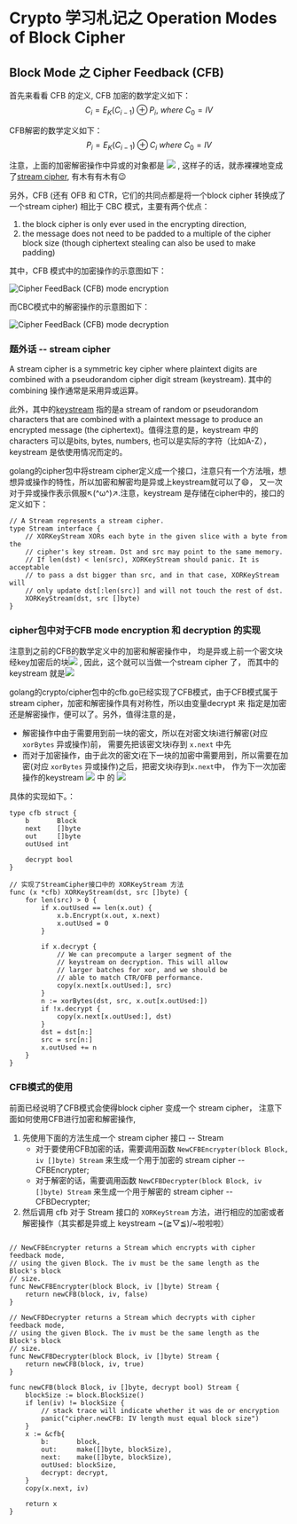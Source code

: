 # Crypto 学习札记之 Operation Modes of Block Cipher
## Block Mode 之 Cipher Feedback (CFB)
首先来看看 CFB 的定义, CFB 加密的数学定义如下：
$$ C_i = E_K(C_{i-1}) \oplus P_{i}, \ where\  C_0 = IV$$

CFB解密的数学定义如下：
$$ P_i = E_K(C_{i-1}) \oplus C_{i} \ where\  C_0 = IV$$

注意，上面的加密解密操作中异或的对象都是
<img src="http://chart.googleapis.com/chart?cht=tx&chl= E_K(C_{i-1}) " style="border:none;">
, 这样子的话，就赤裸裸地变成了[stream cipher][1], 有木有有木有😉

另外，CFB (还有 OFB 和 CTR，它们的共同点都是将一个block cipher 转换成了一个stream cipher) 相比于 CBC 模式，主要有两个优点：
1. the block cipher is only ever used in the encrypting direction,
2. the message does not need to be padded to a multiple of the cipher block size (though ciphertext stealing can also be used to make padding)


其中，CFB 模式中的加密操作的示意图如下：

![Cipher FeedBack (CFB) mode encryption](https://upload.wikimedia.org/wikipedia/commons/9/9d/CFB_encryption.svg)

而CBC模式中的解密操作的示意图如下：

![Cipher FeedBack (CFB) mode decryption](https://upload.wikimedia.org/wikipedia/commons/5/57/CFB_decryption.svg)


### 题外话 -- stream cipher
A stream cipher is a symmetric key cipher where plaintext digits are combined with a pseudorandom cipher digit stream (keystream).
其中的combining 操作通常是采用异或运算。

此外，其中的[keystream][2] 指的是a stream of random or pseudorandom characters that are combined
with a plaintext message to produce an encrypted message (the ciphertext)。值得注意的是，keystream 中的 characters 可以是bits, bytes, numbers,
也可以是实际的字符（比如A-Z），keystream 是依使用情况而定的。

golang的cipher包中将stream cipher定义成一个接口，注意只有一个方法哦，想想异或操作的特性，所以加密和解密均是异或上keystream就可以了😄，
又一次对于异或操作表示佩服↖(^ω^)↗.注意，keystream 是存储在cipher中的，接口的定义如下：
```golang
// A Stream represents a stream cipher.
type Stream interface {
	// XORKeyStream XORs each byte in the given slice with a byte from the
	// cipher's key stream. Dst and src may point to the same memory.
	// If len(dst) < len(src), XORKeyStream should panic. It is acceptable
	// to pass a dst bigger than src, and in that case, XORKeyStream will
	// only update dst[:len(src)] and will not touch the rest of dst.
	XORKeyStream(dst, src []byte)
}

```

### cipher包中对于CFB mode encryption 和 decryption 的实现
注意到之前的CFB的数学定义中的加密和解密操作中，
均是异或上前一个密文块经key加密后的块<img src="http://chart.googleapis.com/chart?cht=tx&chl= E_K(C_{i-1}) " style="border:none;">
,  因此，这个就可以当做一个stream cipher 了，
而其中的keystream 就是<img src="http://chart.googleapis.com/chart?cht=tx&chl= E_K(C_{i-1}) " style="border:none;">

golang的crypto/cipher包中的cfb.go已经实现了CFB模式，由于CFB模式属于stream cipher，加密和解密操作具有对称性，所以由变量decrypt 来
指定是加密还是解密操作，便可以了。另外，值得注意的是，
- 解密操作中由于需要用到前一块的密文，所以在对密文块i进行解密(对应 `xorBytes` 异或操作)前，
  需要先把该密文块i存到 `x.next` 中先
- 而对于加密操作，由于此次的密文i在下一块的加密中需要用到，所以需要在加密(对应 `xorBytes` 异或操作)之后，把密文块i存到`x.next`中，
  作为下一次加密操作的keystream <img src="http://chart.googleapis.com/chart?cht=tx&chl= E_K(C_{i-1})" style="border:none;"> 中
  的 <img src="http://chart.googleapis.com/chart?cht=tx&chl= C_{i-1}" style="border:none;">

具体的实现如下。：
```golang
type cfb struct {
	b       Block
	next    []byte
	out     []byte
	outUsed int

	decrypt bool
}

// 实现了StreamCipher接口中的 XORKeyStream 方法
func (x *cfb) XORKeyStream(dst, src []byte) {
	for len(src) > 0 {
		if x.outUsed == len(x.out) {
			x.b.Encrypt(x.out, x.next)
			x.outUsed = 0
		}

		if x.decrypt {
			// We can precompute a larger segment of the
			// keystream on decryption. This will allow
			// larger batches for xor, and we should be
			// able to match CTR/OFB performance.
			copy(x.next[x.outUsed:], src)
		}
		n := xorBytes(dst, src, x.out[x.outUsed:])
		if !x.decrypt {
			copy(x.next[x.outUsed:], dst)
		}
		dst = dst[n:]
		src = src[n:]
		x.outUsed += n
	}
}
```

### CFB模式的使用
前面已经说明了CFB模式会使得block cipher 变成一个 stream cipher，
注意下面如何使用CFB进行加密和解密操作,

1. 先使用下面的方法生成一个 stream cipher 接口 -- Stream
    - 对于要使用CFB加密的话，需要调用函数 `NewCFBEncrypter(block Block, iv []byte) Stream` 来生成一个用于加密的 stream cipher -- CFBEncrypter;
    - 对于解密的话，需要调用函数 `NewCFBDecrypter(block Block, iv []byte) Stream` 来生成一个用于解密的 stream cipher -- CFBDecrypter;
2. 然后调用 cfb 对于 Stream 接口的 `XORKeyStream` 方法，进行相应的加密或者解密操作（其实都是异或上 keystream ~\(≧▽≦)/~啦啦啦）

```golang

// NewCFBEncrypter returns a Stream which encrypts with cipher feedback mode,
// using the given Block. The iv must be the same length as the Block's block
// size.
func NewCFBEncrypter(block Block, iv []byte) Stream {
	return newCFB(block, iv, false)
}

// NewCFBDecrypter returns a Stream which decrypts with cipher feedback mode,
// using the given Block. The iv must be the same length as the Block's block
// size.
func NewCFBDecrypter(block Block, iv []byte) Stream {
	return newCFB(block, iv, true)
}

func newCFB(block Block, iv []byte, decrypt bool) Stream {
	blockSize := block.BlockSize()
	if len(iv) != blockSize {
		// stack trace will indicate whether it was de or encryption
		panic("cipher.newCFB: IV length must equal block size")
	}
	x := &cfb{
		b:       block,
		out:     make([]byte, blockSize),
		next:    make([]byte, blockSize),
		outUsed: blockSize,
		decrypt: decrypt,
	}
	copy(x.next, iv)

	return x
}
```

[1]: https://en.wikipedia.org/wiki/Stream_cipher "Stream Cipher"
[2]: https://en.wikipedia.org/wiki/Keystream "Key Stream"
